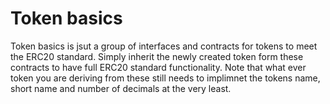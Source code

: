 # Token basics 

Token basics is jsut a group of interfaces and contracts for tokens to meet the ERC20 standard. 
Simply inherit the newly created token form these contracts to have full ERC20 standard functionality. 
Note that what ever token you are deriving from these still needs to implimnet the tokens name, short name and number of decimals at the very least. 
